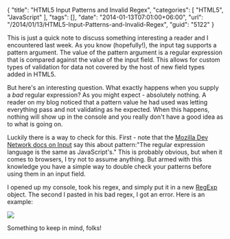 {
	"title": "HTML5 Input Patterns and Invalid Regex",
	"categories": [
		"HTML5",
		"JavaScript"
	],
	"tags": [],
	"date": "2014-01-13T07:01:00+06:00",
	"url": "/2014/01/13/HTML5-Input-Patterns-and-Invalid-Regex",
	"guid": "5122"
}

<p>
This is just a quick note to discuss something interesting a reader and I encountered last week. As you know (hopefully!), the input tag supports a pattern argument. The value of the pattern argument is a regular expression that is compared against the value of the input field. This allows for custom types of validation for data not covered by the host of new field types added in HTML5.
</p>
<!--more-->
<p>
But here's an interesting question. What exactly happens when you supply a <i>bad</i> regular expression? As you might expect - absolutely nothing. A reader on my blog noticed that a pattern value he had used was letting everything pass and not validating as he expected. When this happens, nothing will show up in the console and you really don't have a good idea as to what is going on.
</p>

<p>
Luckily there is a way to check for this. First - note that the <a href="https://developer.mozilla.org/en-US/docs/Web/HTML/Element/Input">Mozilla Dev Network docs on Input</a> say this about pattern:"The regular expression language is the same as JavaScript's." This is probably obvious, but when it comes to browsers, I try not to assume anything. But armed with this knowledge you have a simple way to double check your patterns before using them in an input field.
</p>

<p>
I opened up my console, took his regex, and simply put it in a new <a href="https://developer.mozilla.org/en-US/docs/Web/JavaScript/Reference/Global_Objects/RegExp">RegExp</a> object. The second I pasted in his bad regex, I got an error. Here is an example:
</p>

<p>
<img src="https://static.raymondcamden.com/images/Screenshot_1_13_14__7_07_AM.png" />
</p>

<p>
Something to keep in mind, folks!
</p>